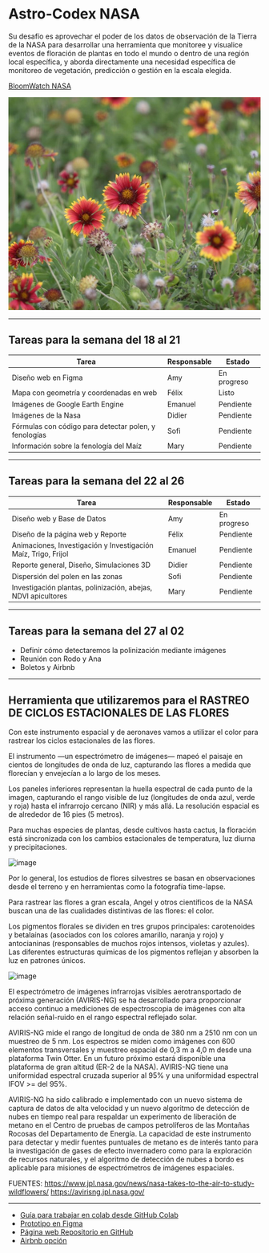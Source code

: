 # Astro-Codex NASA
Su desafío es aprovechar el poder de los datos de observación de la Tierra de la NASA para desarrollar una herramienta que monitoree y visualice eventos de floración de plantas en todo el mundo o dentro de una región local específica, y aborda directamente una necesidad específica de monitoreo de vegetación, predicción o gestión en la escala elegida.

[BloomWatch NASA](https://www.spaceappschallenge.org/2025/challenges/bloomwatch-an-earth-observation-application-for-global-flowering-phenology/?tab=details)

![BLOOMWATCH](assets/images/BloomWatch.jpg)

---

## Tareas para la semana del 18 al 21

| Tarea | Responsable | Estado |
|---|---|---|
| Diseño web en Figma | Amy | En progreso |
| Mapa con geometría y coordenadas en web | Félix | Listo |
| Imágenes de Google Earth Engine | Emanuel | Pendiente |
| Imágenes de la Nasa | Didier | Pendiente |
| Fórmulas con código para detectar polen, y fenologías | Sofi | Pendiente |
| Información sobre la fenología del Maíz | Mary | Pendiente |

---

## Tareas para la semana del 22 al 26

| Tarea | Responsable | Estado |
|---|---|---|
| Diseño web y Base de Datos | Amy | En progreso |
| Diseño de la página web y Reporte | Félix | Pendiente |
| Animaciones, Investigación y Investigación Maíz, Trigo, Frijol | Emanuel | Pendiente |
| Reporte general, Diseño, Simulaciones 3D | Didier | Pendiente |
| Dispersión del polen en las zonas | Sofi | Pendiente |
| Investigación plantas, polinización, abejas, NDVI apicultores | Mary | Pendiente |

---

## Tareas para la semana del 27 al 02

* Definir cómo detectaremos la polinización mediante imágenes
* Reunión con Rodo y Ana
* Boletos y Airbnb

---

## Herramienta que utilizaremos para el RASTREO DE CICLOS ESTACIONALES DE LAS FLORES 

Con este instrumento espacial y de aeronaves vamos a utilizar el color para rastrear los ciclos estacionales de las flores.

El instrumento —un espectrómetro de imágenes— mapeó el paisaje en cientos de longitudes de onda de luz, capturando las flores a medida que florecían y envejecían a lo largo de los meses.

Los paneles inferiores representan la huella espectral de cada punto de la imagen, capturando el rango visible de luz (longitudes de onda azul, verde y roja) hasta el infrarrojo cercano (NIR) y más allá. La resolución espacial es de alrededor de 16 pies (5 metros).

Para muchas especies de plantas, desde cultivos hasta cactus, la floración está sincronizada con los cambios estacionales de temperatura, luz diurna y precipitaciones.

<img width="400" height="400" alt="image" src="https://github.com/user-attachments/assets/00fe94c3-69d2-48de-841a-a850ce37c79b" />

Por lo general, los estudios de flores silvestres se basan en observaciones desde el terreno y en herramientas como la fotografía time-lapse. 

Para rastrear las flores a gran escala, Angel y otros científicos de la NASA buscan una de las cualidades distintivas de las flores: el color.

Los pigmentos florales se dividen en tres grupos principales: carotenoides y betalaínas (asociados con los colores amarillo, naranja y rojo) y antocianinas (responsables de muchos rojos intensos, violetas y azules). Las diferentes estructuras químicas de los pigmentos reflejan y absorben la luz en patrones únicos.

<img width="1000" height="500" alt="image" src="https://github.com/user-attachments/assets/447cb4c8-e21e-4aca-96ef-455e8e0bd538" />


El espectrómetro de imágenes infrarrojas visibles aerotransportado de próxima generación (AVIRIS-NG) se ha desarrollado para proporcionar acceso continuo a mediciones de espectroscopia de imágenes con alta relación señal-ruido en el rango espectral reflejado solar. 

AVIRIS-NG mide el rango de longitud de onda de 380 nm a 2510 nm con un muestreo de 5 nm. Los espectros se miden como imágenes con 600 elementos transversales y muestreo espacial de 0,3 m a 4,0 m desde una plataforma Twin Otter. En un futuro próximo estará disponible una plataforma de gran altitud (ER-2 de la NASA). AVIRIS-NG tiene una uniformidad espectral cruzada superior al 95% y una uniformidad espectral IFOV >= del 95%.

AVIRIS-NG ha sido calibrado e implementado con un nuevo sistema de captura de datos de alta velocidad y un nuevo algoritmo de detección de nubes en tiempo real para respaldar un experimento de liberación de metano en el Centro de pruebas de campos petrolíferos de las Montañas Rocosas del Departamento de Energía. La capacidad de este instrumento para detectar y medir fuentes puntuales de metano es de interés tanto para la investigación de gases de efecto invernadero como para la exploración de recursos naturales, y el algoritmo de detección de nubes a bordo es aplicable para misiones de espectrómetros de imágenes espaciales.

FUENTES:
<https://www.jpl.nasa.gov/news/nasa-takes-to-the-air-to-study-wildflowers/>
<https://avirisng.jpl.nasa.gov/> 






---

* [Guía para trabajar en colab desde GitHub Colab](Guia)
* [Prototipo en Figma](https://www.figma.com/site/WVLBzxRr8Yb6DWZpjeD0M7/Untitled?node-id=0-3&t=HE5KVVbup1LbzWQS-1)
* [Página web Repositorio en GitHub](https://github.com/Fe1lix-01/Astro-Codex-Web)
* [Airbnb opción](https://www.airbnb.mx/rooms/1492159875712234338?adults=6&check_in=2025-10-02&check_out=2025-10-03&guests=6&search_mode=regular_search&children=0&infants=0&pets=0&source_impression_id=p3_1758577246_P3OY-nC_hLphE8nc&previous_page_section_name=1000&federated_search_id=d4f05ba7-34b5-405b-a2e0-c346e4caaaed)




